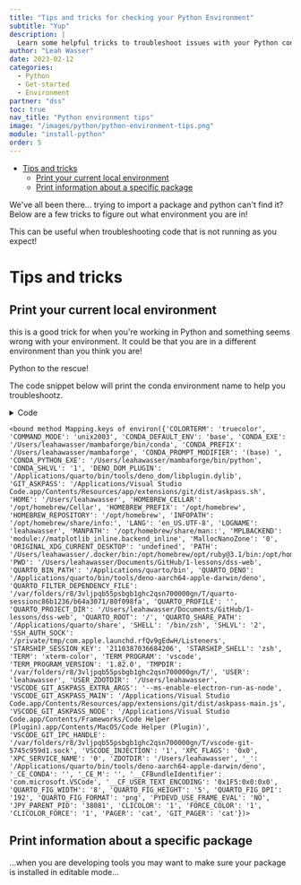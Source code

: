 ```yaml
---
title: "Tips and tricks for checking your Python Environment"
subtitle: "Yup"
description: |
  Learn some helpful tricks to troubleshoot issues with your Python conda environment."
author: "Leah Wasser"
date: 2023-02-12
categories:
  - Python
  - Get-started
  - Environment
partner: "dss"
toc: true
nav_title: "Python environment tips"
image: "/images/python/python-environment-tips.png"
module: "install-python"
order: 5
---
```


-   <a href="#tips-and-tricks" id="toc-tips-and-tricks">Tips and tricks</a>
    -   <a href="#print-your-current-local-environment" id="toc-print-your-current-local-environment">Print your current local environment</a>
    -   <a href="#print-information-about-a-specific-package" id="toc-print-information-about-a-specific-package">Print information about a specific package</a>

We've all been there... trying to import a package and python can't find it?
Below are a few tricks to figure out what environment you are in!

This can be useful when troubleshooting code that is not running as you
expect!

# Tips and tricks

## Print your current local environment

this is a good trick for when you're working in Python and something seems
wrong with your environment. It could be that you are in a different environment
than you think you are!

Python to the rescue!

The code snippet below will print the conda environment name to help you
troubleshootz.

<details>
<summary>Code</summary>

``` python
import os

# print(os.environ['CONDA_DEFAULT_ENV'])
os.environ.keys
```

</details>

    <bound method Mapping.keys of environ({'COLORTERM': 'truecolor', 'COMMAND_MODE': 'unix2003', 'CONDA_DEFAULT_ENV': 'base', 'CONDA_EXE': '/Users/leahawasser/mambaforge/bin/conda', 'CONDA_PREFIX': '/Users/leahawasser/mambaforge', 'CONDA_PROMPT_MODIFIER': '(base) ', 'CONDA_PYTHON_EXE': '/Users/leahawasser/mambaforge/bin/python', 'CONDA_SHLVL': '1', 'DENO_DOM_PLUGIN': '/Applications/quarto/bin/tools/deno_dom/libplugin.dylib', 'GIT_ASKPASS': '/Applications/Visual Studio Code.app/Contents/Resources/app/extensions/git/dist/askpass.sh', 'HOME': '/Users/leahawasser', 'HOMEBREW_CELLAR': '/opt/homebrew/Cellar', 'HOMEBREW_PREFIX': '/opt/homebrew', 'HOMEBREW_REPOSITORY': '/opt/homebrew', 'INFOPATH': '/opt/homebrew/share/info:', 'LANG': 'en_US.UTF-8', 'LOGNAME': 'leahawasser', 'MANPATH': '/opt/homebrew/share/man::', 'MPLBACKEND': 'module://matplotlib_inline.backend_inline', 'MallocNanoZone': '0', 'ORIGINAL_XDG_CURRENT_DESKTOP': 'undefined', 'PATH': '/Users/leahawasser/.docker/bin:/opt/homebrew/opt/ruby@3.1/bin:/opt/homebrew/opt/ruby/bin:/Users/leahawasser/mambaforge/bin:/Users/leahawasser/mambaforge/condabin:/Users/leahawasser/.local/bin:.:/Applications/quarto/bin:/Library/Frameworks/Python.framework/Versions/3.9/bin:/opt/homebrew/bin:/opt/homebrew/sbin:/usr/local/bin:/usr/bin:/bin:/usr/sbin:/sbin:/usr/local/MacGPG2/bin:/Applications/quarto/bin', 'PWD': '/Users/leahawasser/Documents/GitHub/1-lessons/dss-web', 'QUARTO_BIN_PATH': '/Applications/quarto/bin', 'QUARTO_DENO': '/Applications/quarto/bin/tools/deno-aarch64-apple-darwin/deno', 'QUARTO_FILTER_DEPENDENCY_FILE': '/var/folders/r8/3vljpqb55psbgb1ghc2qsn700000gn/T/quarto-sessionc86b1236/b64a3071/80f098fa', 'QUARTO_PROFILE': '', 'QUARTO_PROJECT_DIR': '/Users/leahawasser/Documents/GitHub/1-lessons/dss-web', 'QUARTO_ROOT': '/', 'QUARTO_SHARE_PATH': '/Applications/quarto/share', 'SHELL': '/bin/zsh', 'SHLVL': '2', 'SSH_AUTH_SOCK': '/private/tmp/com.apple.launchd.rfQv9gEdwH/Listeners', 'STARSHIP_SESSION_KEY': '2110387036684206', 'STARSHIP_SHELL': 'zsh', 'TERM': 'xterm-color', 'TERM_PROGRAM': 'vscode', 'TERM_PROGRAM_VERSION': '1.82.0', 'TMPDIR': '/var/folders/r8/3vljpqb55psbgb1ghc2qsn700000gn/T/', 'USER': 'leahawasser', 'USER_ZDOTDIR': '/Users/leahawasser', 'VSCODE_GIT_ASKPASS_EXTRA_ARGS': '--ms-enable-electron-run-as-node', 'VSCODE_GIT_ASKPASS_MAIN': '/Applications/Visual Studio Code.app/Contents/Resources/app/extensions/git/dist/askpass-main.js', 'VSCODE_GIT_ASKPASS_NODE': '/Applications/Visual Studio Code.app/Contents/Frameworks/Code Helper (Plugin).app/Contents/MacOS/Code Helper (Plugin)', 'VSCODE_GIT_IPC_HANDLE': '/var/folders/r8/3vljpqb55psbgb1ghc2qsn700000gn/T/vscode-git-5745c959d1.sock', 'VSCODE_INJECTION': '1', 'XPC_FLAGS': '0x0', 'XPC_SERVICE_NAME': '0', 'ZDOTDIR': '/Users/leahawasser', '_': '/Applications/quarto/bin/tools/deno-aarch64-apple-darwin/deno', '_CE_CONDA': '', '_CE_M': '', '__CFBundleIdentifier': 'com.microsoft.VSCode', '__CF_USER_TEXT_ENCODING': '0x1F5:0x0:0x0', 'QUARTO_FIG_WIDTH': '8', 'QUARTO_FIG_HEIGHT': '5', 'QUARTO_FIG_DPI': '192', 'QUARTO_FIG_FORMAT': 'png', 'PYDEVD_USE_FRAME_EVAL': 'NO', 'JPY_PARENT_PID': '38081', 'CLICOLOR': '1', 'FORCE_COLOR': '1', 'CLICOLOR_FORCE': '1', 'PAGER': 'cat', 'GIT_PAGER': 'cat'})>

## Print information about a specific package

...when you are developing tools you may want to make sure your package is installed in editable mode...
